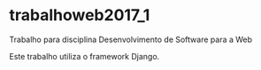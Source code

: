 # trabalhoweb2017_1
Trabalho para disciplina Desenvolvimento de Software para a Web

Este trabalho utiliza o framework Django.
